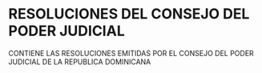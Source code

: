 # RESOLUCIONES DEL CONSEJO DEL PODER JUDICIAL
CONTIENE LAS RESOLUCIONES EMITIDAS POR EL CONSEJO DEL PODER JUDICIAL DE LA REPUBLICA DOMINICANA
